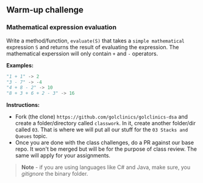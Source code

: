 

## Warm-up challenge

### Mathematical expression evaluation


Write a method/function, `evaluate(S)` that takes a `simple mathematical` expression `S` and returns the result of evaluating the expression. The mathematical experssion will only 
contain `+` and `-` operators. 


**Examples:**

```python
"1 + 1" -> 2
"3 - 7" -> -4
"4 + 8 - 2" -> 10
"8 + 3 + 6 + 2 - 3" -> 16
```

**Instructions:**
- Fork (the clone) `https://github.com/golclinics/golclinics-dsa` and create a folder/directory called
`classwork`. In it, create another folder/dir called `03`. That is where we will put all our
stuff for the `03 Stacks and Queues` topic.
- Once you are done with the class challenges, do a PR against our base repo. It won't be merged but will be for the purpose of class review. The same will apply for your assignments.

> **Note** - if you are using languages like C# and Java, make sure, you _gitignore_ the binary folder.
